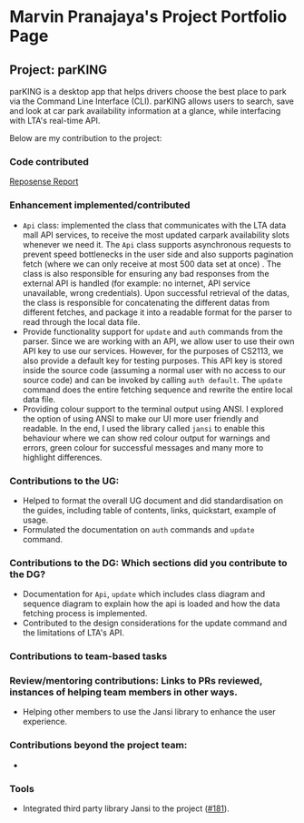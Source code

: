 # Marvin Pranajaya's Project Portfolio Page

## Project: parKING

parKING is a desktop app that helps drivers choose the best place to park via the Command Line Interface (CLI).
parKING allows users to search, save and look at car park availability information at a glance, while interfacing with
LTA's real-time API.

Below are my contribution to the project:

### Code contributed

[Reposense Report](https://nus-cs2113-ay2223s1.github.io/tp-dashboard/?search=pipipipi2002&sort=groupTitle&sortWithin=title&since=2022-09-16&timeframe=commit&mergegroup=&groupSelect=groupByRepos&breakdown=false&tabOpen=true&tabType=authorship&tabAuthor=pipipipi2002&tabRepo=AY2223S1-CS2113-T17-4%2Ftp%5Bmaster%5D&authorshipIsMergeGroup=false&authorshipFileTypes=docs~functional-code~test-code~other&authorshipIsBinaryFileTypeChecked=false&authorshipIsIgnoredFilesChecked=false)

### Enhancement implemented/contributed

- `Api` class: implemented the class that communicates with the LTA data mall API services, to receive the most updated 
carpark availability slots whenever we need it. The `Api` class supports asynchronous requests to prevent speed 
bottlenecks in the user side and also supports pagination fetch (where we can only receive at most 500 data set at once)
. The class is also responsible for ensuring any bad responses from the external API is handled (for example: no internet,
API service unavailable, wrong credentials). Upon successful retrieval of the datas, the class is responsible for 
concatenating the different datas from different fetches, and package it into a readable format for the parser to read
through the local data file.
- Provide functionality support for `update` and `auth` commands from the parser. Since we are working with an API, we
allow user to use their own API key to use our services. However, for the purposes of CS2113, we also provide a default
key for testing purposes. This API key is stored inside the source code (assuming a normal user with no access to our
source code) and can be invoked by calling `auth default`. The `update` command does the entire fetching sequence and
rewrite the entire local data file.
- Providing colour support to the terminal output using ANSI. I explored the option of using ANSI to make our UI more 
user friendly and readable. In the end, I used the library called `jansi` to enable this behaviour where we can show 
red colour output for warnings and errors, green colour for successful messages and many more to highlight differences.

### Contributions to the UG:

- Helped to format the overall UG document and did standardisation on the guides, including table of contents, links,
quickstart, example of usage.
- Formulated the documentation on `auth` commands and `update` command.

### Contributions to the DG: Which sections did you contribute to the DG?

- Documentation for `Api`, `update` which includes class diagram and sequence diagram to explain
how the api is loaded and how the data fetching process is implemented. 
- Contributed to the design considerations for the update command and the limitations of LTA's API.

### Contributions to team-based tasks

### Review/mentoring contributions: Links to PRs reviewed, instances of helping team members in other ways.
- Helping other members to use the Jansi library to enhance the user experience.

### Contributions beyond the project team:
- 

### Tools

- Integrated third party library Jansi to the project ([#181](https://github.com/AY2223S1-CS2113-T17-4/tp/pull/181)).